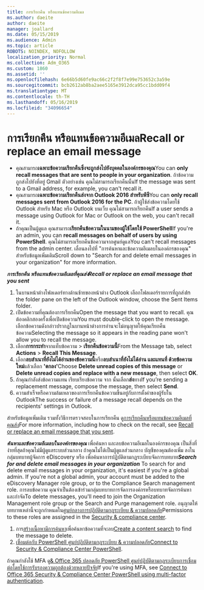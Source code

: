 ```yaml
---
title: การเรียกคืน หรือแทนข้อความอีเมล
ms.author: daeite
author: daeite
manager: joallard
ms.date: 05/15/2019
ms.audience: Admin
ms.topic: article
ROBOTS: NOINDEX, NOFOLLOW
localization_priority: Normal
ms.collection: Adm_O365
ms.custom: 1860
ms.assetid: ''
ms.openlocfilehash: 6e66b5d60fe9ac66c2f2f8f7e99e753652c3a59e
ms.sourcegitcommit: bcb2612ab8ba2aee5165e3912dca95cc1bdd09f4
ms.translationtype: MT
ms.contentlocale: th-TH
ms.lasthandoff: 05/16/2019
ms.locfileid: "34096654"
---
```

# <a name="recall-or-replace-an-email-message"></a><span data-ttu-id="da3bd-102">การเรียกคืน หรือแทนข้อความอีเมล</span><span class="sxs-lookup"><span data-stu-id="da3bd-102">Recall or replace an email message</span></span>

- <span data-ttu-id="da3bd-103">คุณสามารถ**เฉพาะข้อความเรียกคืนซึ่งจะถูกส่งไปยังบุคคลในองค์กรของคุณ**</span><span class="sxs-lookup"><span data-stu-id="da3bd-103">You can **only recall messages that are sent to people in your organization**.</span></span> <span data-ttu-id="da3bd-104">ถ้าข้อความถูกส่งไปยังที่อยู่ Gmail ตัวอย่างเช่น คุณไม่สามารถเรียกคืนนั้น</span><span class="sxs-lookup"><span data-stu-id="da3bd-104">If the message was sent to a Gmail address, for example, you can't recall it.</span></span>
- <span data-ttu-id="da3bd-105">คุณสามารถ**เฉพาะข้อความเรียกคืนส่งจาก Outlook 2016 สำหรับพีซี**</span><span class="sxs-lookup"><span data-stu-id="da3bd-105">You can **only recall messages sent from Outlook 2016 for the PC**.</span></span> <span data-ttu-id="da3bd-106">ถ้าผู้ใช้ส่งข้อความโดยใช้ Outlook สำหรับ Mac หรือ Outlook บนเว็บ คุณไม่สามารถเรียกคืน</span><span class="sxs-lookup"><span data-stu-id="da3bd-106">If a user sends a message using Outlook for Mac or Outlook on the web, you can't recall it.</span></span>
- <span data-ttu-id="da3bd-107">ถ้าคุณเป็นผู้ดูแล คุณสามารถ**เรียกคืนข้อความในนามของผู้ใช้โดยใช้ PowerShell**</span><span class="sxs-lookup"><span data-stu-id="da3bd-107">If you're an admin, you can **recall messages on behalf of users by using PowerShell**.</span></span> <span data-ttu-id="da3bd-108">คุณไม่สามารถเรียกคืนข้อความจากศูนย์ดูแล</span><span class="sxs-lookup"><span data-stu-id="da3bd-108">You can't recall messages from the admin center.</span></span> <span data-ttu-id="da3bd-109">เลื่อนลงไปที่ "การค้นหาและข้อความอีเมลบในองค์กรของคุณ" สำหรับข้อมูลเพิ่มเติม</span><span class="sxs-lookup"><span data-stu-id="da3bd-109">Scroll down to "Search for and delete email messages in your organization" for more information.</span></span>

<span data-ttu-id="da3bd-110">***การเรียกคืน หรือแทนข้อความอีเมลที่คุณส่ง***</span><span class="sxs-lookup"><span data-stu-id="da3bd-110">***Recall or replace an email message that you sent***</span></span>
1. <span data-ttu-id="da3bd-111">ในบานหน้าต่างโฟลเดอร์ทางด้านซ้ายของหน้าต่าง Outlook เลือกโฟลเดอร์รายการที่ถูกส่ง</span><span class="sxs-lookup"><span data-stu-id="da3bd-111">In the folder pane on the left of the Outlook window, choose the Sent Items folder.</span></span>
2. <span data-ttu-id="da3bd-112">เปิดข้อความที่คุณต้องการเรียกคืน</span><span class="sxs-lookup"><span data-stu-id="da3bd-112">Open the message that you want to recall.</span></span> <span data-ttu-id="da3bd-113">คุณต้องคลิกสองครั้งเพื่อเปิดข้อความ</span><span class="sxs-lookup"><span data-stu-id="da3bd-113">You must double-click to open the message.</span></span> <span data-ttu-id="da3bd-114">เลือกข้อความดังกล่าวปรากฏในบานหน้าต่างการอ่านจะไม่อนุญาตให้คุณเรียกคืนข้อความ</span><span class="sxs-lookup"><span data-stu-id="da3bd-114">Selecting the message so it appears in the reading pane won't allow you to recall the message.</span></span>
3. <span data-ttu-id="da3bd-115">เลือก**การกระทำ**จากแท็บข้อความ > **เรียกคืนข้อความนี้**</span><span class="sxs-lookup"><span data-stu-id="da3bd-115">From the Message tab, select **Actions** > **Recall This Message**.</span></span>
4. <span data-ttu-id="da3bd-116">เลือก**ลบสำเนาที่ยังไม่ได้อ่านของข้อความนี้**หรือ**ลบสำเนาที่ยังไม่ได้อ่าน และแทนที่ ด้วยข้อความใหม่**แล้วเลือก **'ตกลง'**</span><span class="sxs-lookup"><span data-stu-id="da3bd-116">Choose **Delete unread copies of this message** or **Delete unread copies and replace with a new message**, then select **OK**.</span></span>
5. <span data-ttu-id="da3bd-117">ถ้าคุณกำลังส่งข้อความแทน เรียบเรียงข้อความ จาก นั้นเลือก**ส่ง**ทาง</span><span class="sxs-lookup"><span data-stu-id="da3bd-117">If you’re sending a replacement message, compose the message, then select **Send**.</span></span>
6. <span data-ttu-id="da3bd-118">ความสำเร็จหรือความล้มเหลวของการเรียกคืนข้อความขึ้นอยู่กับการตั้งค่าของผู้รับใน Outlook</span><span class="sxs-lookup"><span data-stu-id="da3bd-118">The success or failure of a message recall depends on the recipients' settings in Outlook.</span></span> 

<span data-ttu-id="da3bd-119">สำหรับข้อมูลเพิ่มเติม รวมทั้งวิธีการตรวจสอบในการเรียกคืน ดู[การเรียกคืนหรือแทนข้อความอีเมลที่คุณส่ง](https://support.office.com/article/35027f88-d655-4554-b4f8-6c0729a723a0)</span><span class="sxs-lookup"><span data-stu-id="da3bd-119">For more information, including how to check on the recall, see [Recall or replace an email message that you sent](https://support.office.com/article/35027f88-d655-4554-b4f8-6c0729a723a0).</span></span>

<span data-ttu-id="da3bd-120">***ค้นหาและข้อความอีเมลบในองค์กรของคุณ*** เพื่อค้นหา และลบข้อความอีเมลในองค์กรของคุณ เป็นสิ่งที่ง่ายที่สุดถ้าคุณไม่มีผู้ดูแลระบบส่วนกลาง ถ้าคุณไม่ได้เป็นผู้ดูแลส่วนกลาง บัญชีของคุณต้องเพิ่ม ลงในกลุ่มบทบาทผู้จัดการ eDiscovery หรือ เพื่อค้นหาการปฏิบัติตามกฎระเบียบจัดการบทบาท</span><span class="sxs-lookup"><span data-stu-id="da3bd-120">***Search for and delete email messages in your organization*** To search for and delete email messages in your organization, it's easiest if you're a global admin. If you're not a global admin, your account must be added to the eDiscovery Manager role group, or to the Compliance Search management role.</span></span> <span data-ttu-id="da3bd-121">การลบข้อความ คุณจำเป็นต้องเข้าร่วมกลุ่มบทบาทการจัดการองค์กรหรือบทบาทจัดการค้นหาและกำจัด</span><span class="sxs-lookup"><span data-stu-id="da3bd-121">To delete messages, you'll need to join the Organization Management role group or the Search and Purge management role.</span></span> <span data-ttu-id="da3bd-122">อนุญาตให้บทบาทเหล่านี้จะถูกกำหนดใน[ศูนย์กลางการปฏิบัติตามกฎระเบียบ & ความปลอดภัย](https://protection.office.com/)</span><span class="sxs-lookup"><span data-stu-id="da3bd-122">Permissions to these roles are assigned in the [Security & compliance center](https://protection.office.com/).</span></span>

1. <span data-ttu-id="da3bd-123">การ[สร้างเนื้อหามีการค้นหา](https://docs.microsoft.com/en-us/office365/securitycompliance/content-search)เพื่อค้นหาข้อความที่จะลบ</span><span class="sxs-lookup"><span data-stu-id="da3bd-123">[Create a content search](https://docs.microsoft.com/en-us/office365/securitycompliance/content-search) to find the message to delete.</span></span>
2. <span data-ttu-id="da3bd-124">[เชื่อมต่อกับ PowerShell ศูนย์ปฏิบัติตามกฎระเบียบ & ความปลอดภัย](https://docs.microsoft.com/en-us/powershell/exchange/office-365-scc/connect-to-scc-powershell/connect-to-scc-powershell?view=exchange-ps)</span><span class="sxs-lookup"><span data-stu-id="da3bd-124">[Connect to Security & Compliance Center PowerShell](https://docs.microsoft.com/en-us/powershell/exchange/office-365-scc/connect-to-scc-powershell/connect-to-scc-powershell?view=exchange-ps).</span></span> 

<span data-ttu-id="da3bd-125">ถ้าคุณกำลังใช้ MFA ดู[& Office 365 ปลอดภัย PowerShell ศูนย์ปฏิบัติตามกฎระเบียบการเชื่อมต่อโดยใช้การรับรองความถูกต้องด้วยหลายปัจจัย](https://docs.microsoft.com/en-us/powershell/exchange/office-365-scc/connect-to-scc-powershell/mfa-connect-to-scc-powershell?view=exchange-ps)</span><span class="sxs-lookup"><span data-stu-id="da3bd-125">If you're using MFA, see [Connect to Office 365 Security & Compliance Center PowerShell using multi-factor authentication](https://docs.microsoft.com/en-us/powershell/exchange/office-365-scc/connect-to-scc-powershell/mfa-connect-to-scc-powershell?view=exchange-ps).</span></span> 